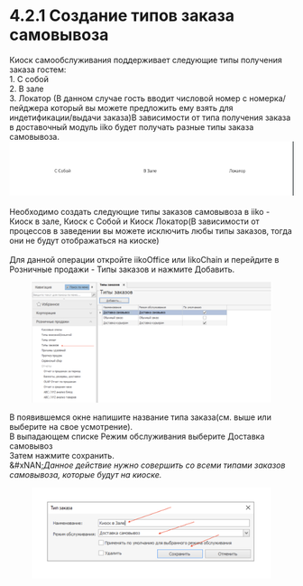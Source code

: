 # 4.2.1 Создание типов заказа самовывоза

Киоск самообслуживания поддерживает следующие типы получения заказа гостем:\
1\. С собой\
2\. В зале\
3\. Локатор (В данном случае гость вводит числовой номер с номерка/пейджера который вы можете предложить ему взять для индетификации/выдачи заказа)В зависимости от типа получения заказа в доставочный модуль iiko будет получать разные типы заказа самовывоза.\
![](<../../../.gitbook/assets/image (1) (1) (1) (1) (1).png>)\
\
Необходимо создать следующие типы заказов самовывоза в iiko - Киоск в залe, Киоск с Собой и Киоск Локатор(В зависимости от процессов в заведении вы можете исключить любы типы заказов, тогда они не будут отображаться на киоске)\
\
Для данной операции откройте iikoOffice или IikoChain и перейдите в Розничные продажи - Типы заказов и нажмите Добавить.

<figure><img src="../../../.gitbook/assets/image (1) (1) (1) (1) (1) (1).png" alt=""><figcaption></figcaption></figure>

В появившемся окне напишите название типа заказа(см. выше или выберите на свое усмотрение).\
В выпадающем списке Режим обслуживания выберите Доставка самовывоз\
Затем нажмите сохранить.\
&#xNAN;_&#x414;анное действие нужно совершить со всеми типами заказов самовывоза, которые будут на киоске._

<figure><img src="../../../.gitbook/assets/image (2) (1) (1).png" alt=""><figcaption></figcaption></figure>
